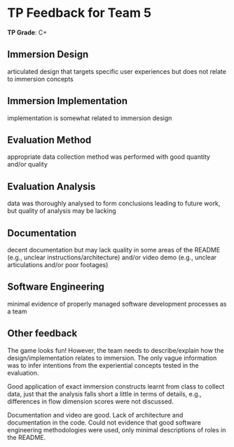 # TP Feedback for Team 5
                                        
**TP Grade**: C+
                                        
## Immersion Design
articulated design that targets specific user experiences but does not relate to immersion concepts
                                        
## Immersion Implementation
implementation is somewhat related to immersion design
                                        
## Evaluation Method
appropriate data collection method was performed with good quantity and/or quality
                                        
## Evaluation Analysis
data was thoroughly analysed to form conclusions leading to future work, but quality of analysis may be lacking
                                        
## Documentation
decent documentation but may lack quality in some areas of the README (e.g., unclear instructions/architecture) and/or video demo (e.g., unclear articulations and/or poor footages)
                                        
## Software Engineering
minimal evidence of properly managed software development processes as a team
                                        
## Other feedback
The game looks fun! However, the team needs to describe/explain how the design/implementation relates to immersion. The only vague information was to infer intentions from the experiential concepts tested in the evaluation. 

Good application of exact immersion constructs learnt from class to collect data, just that the analysis falls short a little in terms of details, e.g., differences in flow dimension scores were not discussed.

Documentation and video are good. Lack of architecture and documentation in the code.
Could not evidence that good software engineering methodologies were used, only minimal descriptions of roles in the README.